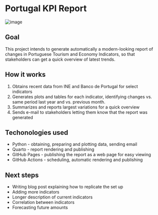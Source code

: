 # Portugal KPI Report

![image](https://github.com/rafabelokurows/portugal-kpi-watcher/assets/55976107/c3028920-a0d0-482c-be7f-a025d0b5e85d)

## Goal
This project intends to generate automatically a modern-looking report of changes in Portuguese Tourism and Economy Indicators, so that stakeholders can get a quick overview of latest trends.

## How it works
1. Obtains recent data from INE and Banco de Portugal for select indicators
2. Generates plots and tables for each indicator, identifying changes vs. same period last year and vs. previous month.
3. Summarizes and reports largest variations for a quick overview
4. Sends e-mail to stakeholders letting them know that the report was generated

## Techonologies used
* Python - obtaining, preparing and plotting data, sending email
* Quarto - report rendering and publishing
* GitHub Pages - publishing the report as a web page for easy viewing
* GitHub Actions - scheduling, automatic rendering and publishing

## Next steps
* Writing blog post explaining how to replicate the set up
* Adding more indicators
* Longer description of current indicators
* Correlation between indicators
* Forecasting future amounts
